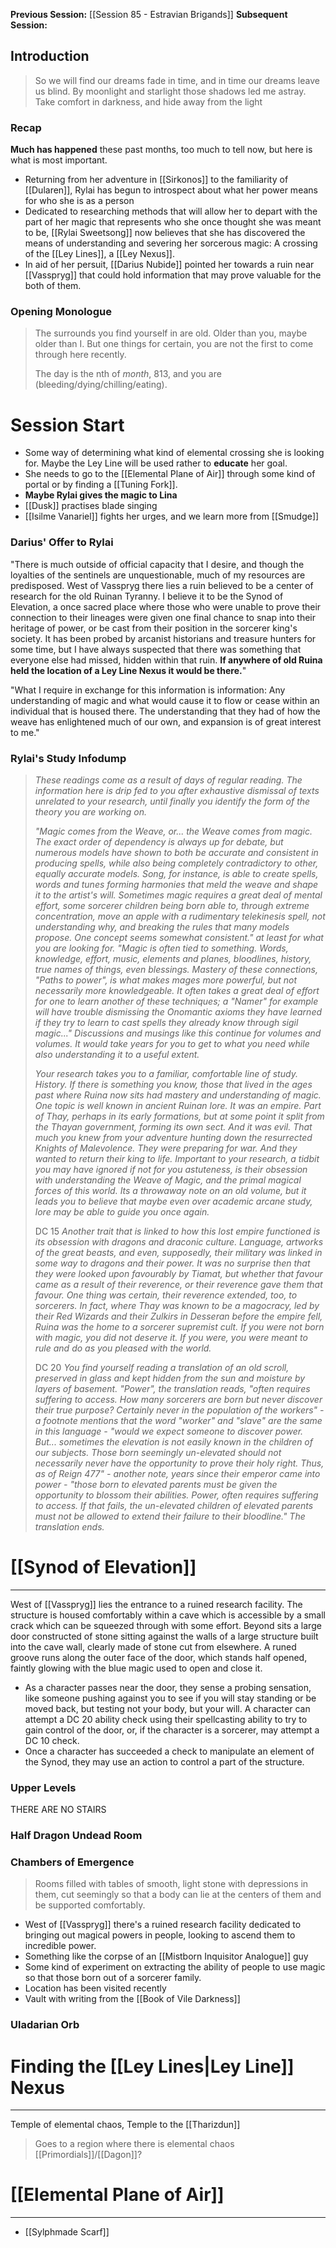 **Previous Session:** [[Session 85 - Estravian Brigands]]
**Subsequent Session:**

## Introduction
> So we will find our dreams fade in time, and in time our dreams leave us blind. By moonlight and starlight those shadows led me astray. Take comfort in darkness, and hide away from the light

### Recap
**Much has happened** these past months, too much to tell now, but here is what is most important.
- Returning from her adventure in [[Sirkonos]] to the familiarity of [[Dularen]], Rylai has begun to introspect about what her power means for who she is as a person 
- Dedicated to researching methods that will allow her to depart with the part of her magic that represents who she once thought she was meant to be, [[Rylai Sweetsong]] now believes that she has discovered the means of understanding and severing her sorcerous magic: A crossing of the [[Ley Lines]], a [[Ley Nexus]].
- In aid of her persuit, [[Darius Nubide]] pointed her towards a ruin near [[Vasspryg]] that could hold information that may prove valuable for the both of them.



### Opening Monologue
> The surrounds you find yourself in are old. Older than you, maybe older than I. But one things for certain, you are not the first to come through here recently.
> 
> The day is the nth of *month*, 813, and you are (bleeding/dying/chilling/eating).


# Session Start

- Some way of determining what kind of elemental crossing she is looking for. Maybe the Ley Line will be used rather to **educate** her goal.
- She needs to go to the [[Elemental Plane of Air]] through some kind of portal or by finding a [[Tuning Fork]].
- **Maybe Rylai gives the magic to Lina**
- [[Dusk]] practises blade singing
- [[Isilme Vanariel]] fights her urges, and we learn more from [[Smudge]]
### Darius' Offer to Rylai
"There is much outside of official capacity that I desire, and though the loyalties of the sentinels are unquestionable, much of my resources are predisposed. West of Vasspryg there lies a ruin believed to be a center of research for the old Ruinan Tyranny. I believe it to be the Synod of Elevation, a once sacred place where those who were unable to prove their connection to their lineages were given one final chance to snap into their heritage of power, or be cast from their position in the sorcerer king's society. It has been probed by arcanist historians and treasure hunters for some time, but I have always suspected that there was something that everyone else had missed, hidden within that ruin. **If anywhere of old Ruina held the location of a Ley Line Nexus it would be there.**"

"What I require in exchange for this information is information: Any understanding of magic and what would cause it to flow or cease within an individual that is housed there. The understanding that they had of how the weave has enlightened much of our own, and expansion is of great interest to me."
### Rylai's Study Infodump
>*These readings come as a result of days of regular reading. The information here is drip fed to you after exhaustive dismissal of texts unrelated to your research, until finally you identify the form of the theory you are working on.*
>
>*"Magic comes from the Weave, or... the Weave comes from magic. The exact order of dependency is always up for debate, but numerous models have shown to both be accurate and consistent in producing spells, while also being completely contradictory to other, equally accurate models. Song, for instance, is able to create spells, words and tunes forming harmonies that meld the weave and shape it to the artist's will. Sometimes magic requires a great deal of mental effort, some sorcerer children being born able to, through extreme concentration, move an apple with a rudimentary telekinesis spell, not understanding why, and breaking the rules that many models propose. One concept seems somewhat consistent." at least for what you are looking for. "Magic is often tied to something. Words, knowledge, effort, music, elements and planes, bloodlines, history, true names of things, even blessings. Mastery of these connections, "Paths to power", is what makes mages more powerful, but not necessarily more knowledgeable. It often takes a great deal of effort for one to learn another of these techniques; a "Namer" for example will have trouble dismissing the Onomantic axioms they have learned if they try to learn to cast spells they already know through sigil magic..." Discussions and musings like this continue for volumes and volumes. It would take years for you to get to what you need while also understanding it to a useful extent.*
>
> *Your research takes you to a familiar, comfortable line of study. History. If there is something you know, those that lived in the ages past where Ruina now sits had mastery and understanding of magic. One topic is well known in ancient Ruinan lore. It was an empire. Part of Thay, perhaps in its early formations, but at some point it split from the Thayan government, forming its own sect. And it was evil. That much you knew from your adventure hunting down the resurrected Knights of Malevolence. They were preparing for war. And they wanted to return their king to life. Important to your research, a tidbit you may have ignored if not for you astuteness, is their obsession with understanding the Weave of Magic, and the primal magical forces of this world. Its a throwaway note on an old volume, but it leads you to believe that maybe even over academic arcane study, lore may be able to guide you once again.*
>
>DC 15
>*Another trait that is linked to how this lost empire functioned is its obsession with dragons and draconic culture. Language, artworks of the great beasts, and even, supposedly, their military was linked in some way to dragons and their power. It was no surprise then that they were looked upon favourably by Tiamat, but whether that favour came as a result of their reverence, or their reverence gave them that favour. One thing was certain, their reverence extended, too, to sorcerers. In fact, where Thay was known to be a magocracy, led by their Red Wizards and their Zulkirs in Desseran before the empire fell, Ruina was the home to a sorcerer supremist cult. If you were not born with magic, you did not deserve it. If you were, you were meant to rule and do as you pleased with the world.*
>
>DC 20
>*You find yourself reading a translation of an old scroll, preserved in glass and kept hidden from the sun and moisture by layers of basement. "Power", the translation reads, "often requires suffering to access. How many sorcerers are born but never discover their true purpose? Certainly never in the population of the workers" - a footnote mentions that the word "worker" and "slave" are the same in this language - "would we expect someone to discover power. But... sometimes the elevation is not easily known in the children of our subjects. Those born seemingly un-elevated should not necessarily never have the opportunity to prove their holy right. Thus, as of Reign 477" - another note, years since their emperor came into power - "those born to elevated parents must be given the opportunity to blossom their abilities. Power, often requires suffering to access. If that fails, the un-elevated children of elevated parents must not be allowed to extend their failure to their bloodline." The translation ends.*

# [[Synod of Elevation]]
---

West of [[Vasspryg]] lies the entrance to a ruined research facility. The structure is housed comfortably within a cave which is accessible by a small crack which can be squeezed through with some effort. Beyond sits a large door constructed of stone sitting against the walls of a large structure built into the cave wall, clearly made of stone cut from elsewhere. A runed groove runs along the outer face of the door, which stands half opened, faintly glowing with the blue magic used to open and close it.

- As a character passes near the door, they sense a probing sensation, like someone pushing against you to see if you will stay standing or be moved back, but testing not your body, but your will. A character can attempt a DC 20 ability check using their spellcasting ability to try to gain control of the door, or, if the character is a sorcerer, may attempt a DC 10 check.
- Once a character has succeeded a check to manipulate an element of the Synod, they may use an action to control a part of the structure.

### Upper Levels
THERE ARE NO STAIRS

### Half Dragon Undead Room

### Chambers of Emergence
> Rooms filled with tables of smooth, light stone with depressions in them, cut seemingly so that a body can lie at the centers of them and be supported comfortably. 

- West of [[Vasspryg]] there's a ruined research facility dedicated to bringing out magical powers in people, looking to ascend them to incredible power.
- Something like the corpse of an [[Mistborn Inquisitor Analogue]] guy
- Some kind of experiment on extracting the ability of people to use magic so that those born out of a sorcerer family.
- Location has been visited recently
- Vault with writing from the [[Book of Vile Darkness]]


### Uladarian Orb

# Finding the [[Ley Lines|Ley Line]] Nexus
---
Temple of elemental chaos, Temple to the [[Tharizdun]]

> Goes to a region where there is elemental chaos
> [[Primordials]]/[[Dagon]]?


# [[Elemental Plane of Air]]
---
- [[Sylphmade Scarf]]